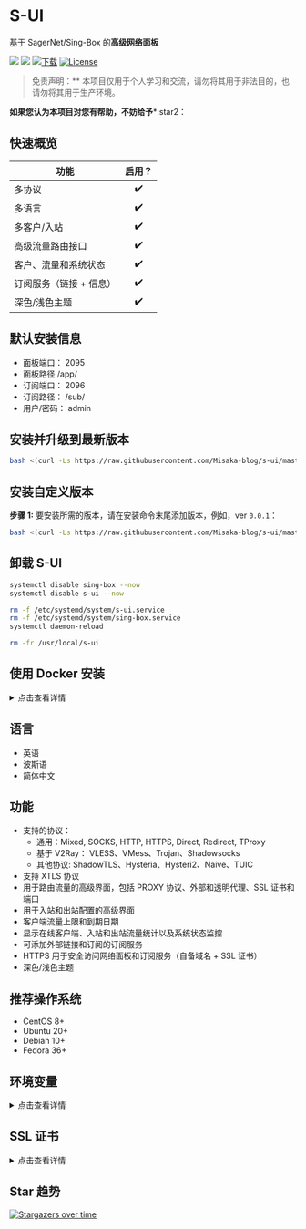 # S-UI

基于 SagerNet/Sing-Box 的**高级网络面板**

![](https://img.shields.io/github/v/release/Misaka-blog/s-ui.svg)
![](https://img.shields.io/docker/pulls/misakablog/s-ui.svg)
[![下载](https://img.shields.io/github/downloads/Misaka-blog/s-ui/total.svg)](https://img.shields.io/github/downloads/Misaka-blog/s-ui/total.svg)
[![License](https://img.shields.io/badge/license-GPL%20V3-blue.svg?longCache=true)](https://www.gnu.org/licenses/gpl-3.0.en.html)

> 免责声明：** 本项目仅用于个人学习和交流，请勿将其用于非法目的，也请勿将其用于生产环境。

**如果您认为本项目对您有帮助，不妨给予***:star2：

## 快速概览
| 功能 | 启用？      |
| -------------------------------------- | :----------------: |
| 多协议 | :heavy_check_mark: |
| 多语言 | :heavy_check_mark: |
| 多客户/入站 | :heavy_check_mark: |
| 高级流量路由接口 | :heavy_check_mark: |
| 客户、流量和系统状态 | :heavy_check_mark: |
| 订阅服务（链接 + 信息） | :heavy_check_mark: |
| 深色/浅色主题 | :heavy_check_mark: |


## 默认安装信息
- 面板端口： 2095
- 面板路径 /app/
- 订阅端口： 2096
- 订阅路径： /sub/
- 用户/密码： admin

## 安装并升级到最新版本

```sh
bash <(curl -Ls https://raw.githubusercontent.com/Misaka-blog/s-ui/master/install.sh)
```

## 安装自定义版本

**步骤 1:** 要安装所需的版本，请在安装命令末尾添加版本，例如，ver `0.0.1`：

```sh
bash <(curl -Ls https://raw.githubusercontent.com/Misaka-blog/s-ui/master/install.sh) 0.0.1
```

## 卸载 S-UI

```sh
systemctl disable sing-box --now
systemctl disable s-ui --now

rm -f /etc/systemd/system/s-ui.service
rm -f /etc/systemd/system/sing-box.service
systemctl daemon-reload

rm -fr /usr/local/s-ui
```

## 使用 Docker 安装

<details>
   <summary>点击查看详情</summary>

### 使用方法

**步骤 1:** 安装 Docker

```shell
curl -fsSL https://get.docker.com | sh
```

**第 2 步：** 安装 S-UI

```shell
mkdir s-ui && cd s-ui
docker run -itd \
    -p 2095:2095 -p 443:443 -p 80:80 \
    -v $PWD/db/:/usr/local/s-ui/db/\
    -v $PWD/cert/:/root/cert/ \
    --name s-ui --restart=unless-stopped （除非已停止
    misakablog/s-ui:latest
```

> 构建自己的映像

```shell
docker build -t s-ui .
```

</details>

## 语言

- 英语
- 波斯语
- 简体中文

## 功能

- 支持的协议：
  - 通用：Mixed, SOCKS, HTTP, HTTPS, Direct, Redirect, TProxy
  - 基于 V2Ray： VLESS、VMess、Trojan、Shadowsocks
  - 其他协议: ShadowTLS、Hysteria、Hysteri2、Naive、TUIC
- 支持 XTLS 协议
- 用于路由流量的高级界面，包括 PROXY 协议、外部和透明代理、SSL 证书和端口
- 用于入站和出站配置的高级界面
- 客户端流量上限和到期日期
- 显示在线客户端、入站和出站流量统计以及系统状态监控
- 可添加外部链接和订阅的订阅服务
- HTTPS 用于安全访问网络面板和订阅服务（自备域名 + SSL 证书）
- 深色/浅色主题

## 推荐操作系统

- CentOS 8+
- Ubuntu 20+
- Debian 10+
- Fedora 36+

## 环境变量

<details>
  <summary>点击查看详情</summary

### 使用方法

| 变量 | 类型 | 默认值
| -------------- | :--------------------------------------------: | :------------ |
| SUI_LOG_LEVEL | `"debug"`\| `"info"`\| `"warn"`\| `"error"` | `"info"` |
| SUI_DEBUG | `boolean` | `false` | SUI_BIN_BUG
| SUI_BIN_FOLDER | `string` | `"bin"` | SUI_DB_FOLDER
| SUI_DB_FOLDER | `string` | `"db"`。
| SINGBOX_API | `string` | - | SINGBOX_API

</details>

## SSL 证书

<details>
  <summary>点击查看详情</summary>

### Certbot

```bash
snap install core; snap refresh core
snap install --classic certbot
ln -s /snap/bin/certbot /usr/bin/certbot

certbot certonly --standalone --register-unsafely-without-email --non-interactive --agree-tos -d <您的域名>。
```

</details>

## Star 趋势

[![Stargazers over time](https://starchart.cc/Misaka-blog/s-ui.svg?variant=adaptive)](https://starchart.cc/Misaka-blog/s-ui)